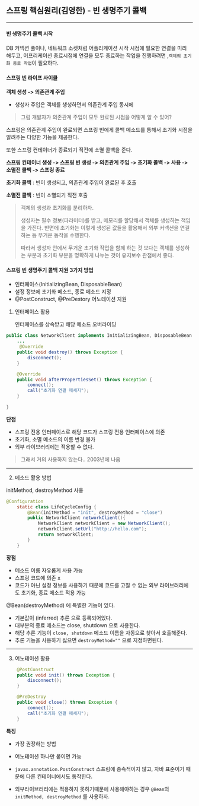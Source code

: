## 스프링 핵심원리(김영한) - 빈 생명주기 콜백

----

#### 빈 생명주기 콜백 시작

DB 커넥션 풀이나, 네트워크 소켓처럼 어플리케이션 시작 시점에 필요한 연결을 미리 해두고, 어프리케이션 종료시점에 연결을 모두 종료하는 작업을 진행하려면 ,`객체의 초기화 종료 작업`이 필요하다.



#### 스프링 빈 라이프 사이클

**객체 생성 -> 의존관계 주입**

- 생성자 주입은 객체를 생성하면서 의존관계 주입 동시에



> 그럼 개발자가 의존관계 주입이 모두 완료된 시점을 어떻게 알 수 있어?

스프링은 의존관계 주입이 완료되면 스프링 빈에게 콜백 메소드를 통해서 초기화 시점을 알려주는 다양한 기능을 제공한다.

또한 스프링 컨테이너가 종료되기 직전에 소멸 콜백을 준다.



**스프링 컨테이너 생성 -> 스프링 빈 생성 -> 의존관계 주입 -> 초기화 콜백 -> 사용 -> 소멸전 콜백 -> 스프링 종료**



**초기화 콜백** : 빈이 생성되고, 의존관계 주입이 완료된 후 호출

**소멸전 콜백** : 빈이 소멸되기 직전 호출



> 객체의 생성과 초기화를 분리하자.
>
> 생성자는 필수 정보(파라미터)를 받고, 메모리를 할당해서 객체를 생성하는 책임을 가진다. 반면에 초기화는 이렇게 생성된 값들을 활용해서 외부 커넥션을 연결하는 등 무거운 동작을 수행한다.
>
> 따라서 생성자 안에서 무거운 초기화 작업을 함께 하는 것 보다는 객체를 생성하는 부분과 초기화 부분을 명확하게 나누는 것이 유지보수 관점에서 좋다.



#### 스프링 빈 생명주기 콜백 지원 3가지 방법

- 인터페이스(InitializingBean, DisposableBean)
- 설정 정보에 초기화 메소드, 종료 메소드 지정
- @PostConstruct, @PreDestory 어노테이션 지원



1. 인터페이스 활용

   인터페이스를 상속받고 해당 메소드 오버라이딩

```java
public class NetworkClient implements InitializingBean, DisposableBean {
	...
	 @Override
    public void destroy() throws Exception {
        disconnect();
    }

    @Override
    public void afterPropertiesSet() throws Exception {
        connect();
        call("초기화 연결 메세지");
    }	
	
}
```

**단점**

- 스프링 전용 인터페이스로 해당 코드가 스프링 전용 인터페이스에 의존
- 초기화, 소멸 메소드의 이름 변경 불가
- 외부 라이브러리에는 적용할 수 없다.

> 그래서 거의 사용하지 않는다.. 2003년에 나옴



-----

2. 메소드 활용 방법

initMethod, destroyMethod 사용

```java
@Configuration
    static class LifeCycleConfig {
        @Bean(initMethod = "init", destroyMethod = "close")
        public NetworkClient networkClient(){
            NetworkClient networkClient = new NetworkClient();
            networkClient.setUrl("http://hello.com");
            return networkClient;
        }
    }
```

**장점**

- 메소드 이름 자유롭게 사용 가능
- 스프링 코드에 의존 x
- 코드가 아닌 설정 정보를 사용하기 때문에 코드를 고칠 수 없는 외부 라이브러리에도 초기화, 종료 메소드 적용 가능



@Bean(destroyMethod) 에 특별한 기능이 있다.

- 기본값이 (inferred) 추론 으로 등록되어있다.
- 대부분의 종료 메소드는 close, shutdown 으로 사용한다.
- 해당 추론 기능이 `close, shutdown` 메소드 이름을 자동으로 찾아서 호출해준다.
- 추론 기능을 사용하기 싫으면 `destroyMethod=""` 으로 지정하면된다.



----

3. 어노테이션 활용

```java
	@PostConstruct
    public void init() throws Exception {
        disconnect();
    }

    @PreDestroy
    public void close() throws Exception {
        connect();
        call("초기화 연결 메세지");
    }
```

**특징**

- 가장 권장하는 방법
- 어노테이션 하나만 붙이면 가능
- `javax.annotation.PostConstruct` 스프링에 종속적이지 않고, 자바 표준이기 때문에 다른 컨테이너에서도 동작한다.

- 외부라이브러리에는 적용하지 못하기때문에 사용해야하는 경우 `@Bean`의 `initMethod, destroyMethod` 를 사용하자.